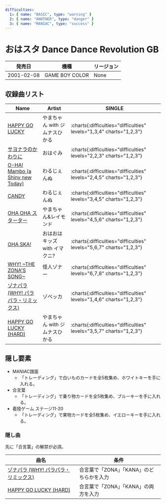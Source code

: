 ```yaml
---
difficulties:
  1: { name: "BASIC", type: "warning" }
  2: { name: "ANOTHER", type: "danger" }
  3: { name: "MANIAC", type: "success" }
---
```


# おはスタ Dance Dance Revolution GB

|発売日|機種|リージョン|
|------|----|---------|
|2001-02-08|GAME BOY COLOR|None|

## 収録曲リスト

|Name|Artist|SINGLE|
|----|------|------|
|[HAPPY GO LUCKY](/playstation-jp/oha-sta/happy-go-lucky)|やまちゃん with ジムナスひかる| :charts{:difficulties="difficulties" levels="1,3,4" charts="1,2,3"}|
|[サヨナラのかわりに](/playstation-jp/oha-sta/sayonara-no-kawari-ni)|おはぐみ| :charts{:difficulties="difficulties" levels="2,2,3" charts="1,2,3"}|
|[O-HA! Mambo (a Shiny new Today)](/playstation-jp/oha-sta/o-ha-mambo)|わるじぇんぬ| :charts{:difficulties="difficulties" levels="2,4,5" charts="1,2,3"}|
|[CANDY](/playstation-jp/oha-sta/candy-oha)|わるじぇんぬ| :charts{:difficulties="difficulties" levels="3,4,5" charts="1,2,3"}|
|[OHA OHA スターター](/playstation-jp/oha-sta/oha-oha-starter)|やまちゃん&レイモンド| :charts{:difficulties="difficulties" levels="4,5,6" charts="1,2,3"}|
|[OHA SKA!](/playstation-jp/oha-sta/oha-ska)|おはおはキッズ with イマクニ?| :charts{:difficulties="difficulties" levels="5,6,7" charts="1,2,3"}|
|[WHY! \~THE ZONA'S SONG\~](/playstation-jp/oha-sta/why)|怪人ゾナー| :charts{:difficulties="difficulties" levels="6,7,8" charts="1,2,3"}|
|[ゾナパラ (WHY! パラパラ・リミックス)](/playstation-jp/oha-sta/zonapara)|ゾベッカ| :charts{:difficulties="difficulties" levels="1,4,6" charts="1,2,3"}|
|[HAPPY GO LUCKY (HARD)](/playstation-jp/oha-sta/happy-go-lucky)|やまちゃん with ジムナスひかる| :charts{:difficulties="difficulties" levels="3,5,7" charts="1,2,3"}|

## 隠し要素

- MANIAC譜面
  - 「トレーディング」で白いものカードを全5枚集め、ホワイトキーを手に入れる。
- 合言葉
  - 「トレーディング」で乗り物カードを全5枚集め、ブルーキーを手に入れる。
- 着陸ゲーム ステージ11-20
  - 「トレーディング」で果物カードを全5枚集め、イエローキーを手に入れる。

### 隠し曲

先に「合言葉」の解禁が必須。

|曲名|条件|
|----|----|
|[ゾナパラ (WHY! パラパラ・リミックス)](/playstation-jp/oha-sta/zonapara)|合言葉で「ZONA」「KANA」のどちらかを入力|
|[HAPPY GO LUCKY (HARD)](/playstation-jp/oha-sta/happy-go-lucky)|合言葉で「ZONA」「KANA」の両方を入力|

